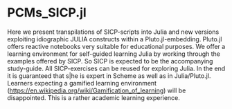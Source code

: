 # PCMs_SICP.jl
Here we present transpilations of SICP-scripts into Julia and new versions exploiting idiographic JULIA constructs within a Pluto.jl-embedding. Pluto.jl offers reactive notebooks very suitable for educational purposes. We offer a learning environment for self-guided learning Julia by working through the examples offered by SICP. So SICP is expected to be the accompanying study-guide. All SICP-exercises can be reused for exploring Julia. In the end it is guaranteed that s|he is expert in Scheme as well as in Julia/Pluto.jl. Learners expecting a gamified learning environment (https://en.wikipedia.org/wiki/Gamification_of_learning) will be disappointed. This is a rather academic learning experience.
